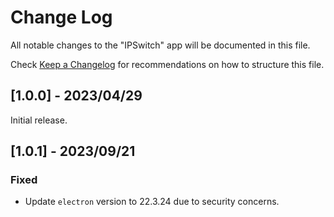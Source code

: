 # Change Log

All notable changes to the "IPSwitch" app will be documented in this file.

Check [Keep a Changelog](http://keepachangelog.com/) for recommendations on how to structure this file.

## [1.0.0] - 2023/04/29

Initial release.

## [1.0.1] - 2023/09/21

### Fixed

- Update `electron` version to 22.3.24 due to security concerns.
